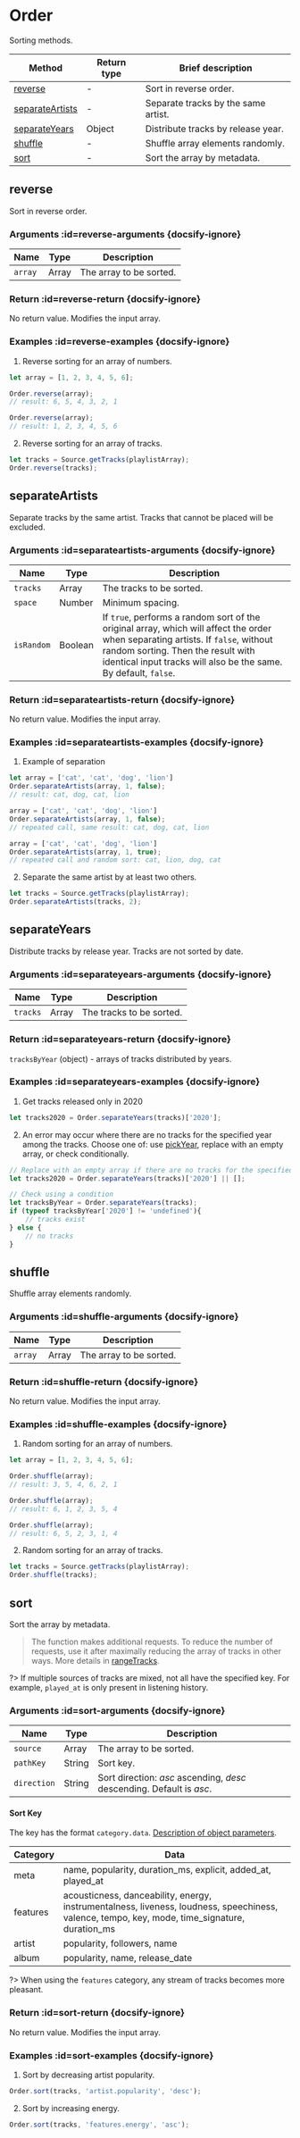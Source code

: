 # Order

Sorting methods.

| Method | Return type | Brief description |
| --- | --- | --- |
| [reverse](/reference-en/order?id=reverse) | - | Sort in reverse order. |
| [separateArtists](/reference-en/order?id=separateartists) | - | Separate tracks by the same artist. |
| [separateYears](/reference-en/order?id=separateyears) | Object | Distribute tracks by release year. |
| [shuffle](/reference-en/order?id=shuffle) | - | Shuffle array elements randomly. |
| [sort](/reference-en/order?id=sort) | - | Sort the array by metadata. |

## reverse

Sort in reverse order.

### Arguments :id=reverse-arguments {docsify-ignore}

| Name | Type | Description |
| --- | --- | --- |
| `array` | Array | The array to be sorted. |

### Return :id=reverse-return {docsify-ignore}

No return value. Modifies the input array.

### Examples :id=reverse-examples {docsify-ignore}

1. Reverse sorting for an array of numbers.

```js
let array = [1, 2, 3, 4, 5, 6];

Order.reverse(array);
// result: 6, 5, 4, 3, 2, 1

Order.reverse(array);
// result: 1, 2, 3, 4, 5, 6
```

2. Reverse sorting for an array of tracks.

```js
let tracks = Source.getTracks(playlistArray);
Order.reverse(tracks);
```

## separateArtists

Separate tracks by the same artist. Tracks that cannot be placed will be excluded.

### Arguments :id=separateartists-arguments {docsify-ignore}

| Name | Type | Description |
| --- | --- | --- |
| `tracks` | Array | The tracks to be sorted. |
| `space` | Number | Minimum spacing. |
| `isRandom` | Boolean | If `true`, performs a random sort of the original array, which will affect the order when separating artists. If `false`, without random sorting. Then the result with identical input tracks will also be the same. By default, `false`. |

### Return :id=separateartists-return {docsify-ignore}

No return value. Modifies the input array.

### Examples :id=separateartists-examples {docsify-ignore}

1. Example of separation

```js
let array = ['cat', 'cat', 'dog', 'lion']
Order.separateArtists(array, 1, false);
// result: cat, dog, cat, lion

array = ['cat', 'cat', 'dog', 'lion']
Order.separateArtists(array, 1, false);
// repeated call, same result: cat, dog, cat, lion

array = ['cat', 'cat', 'dog', 'lion']
Order.separateArtists(array, 1, true);
// repeated call and random sort: cat, lion, dog, cat
```

2. Separate the same artist by at least two others.

```js
let tracks = Source.getTracks(playlistArray);
Order.separateArtists(tracks, 2);
```

## separateYears

Distribute tracks by release year. Tracks are not sorted by date.

### Arguments :id=separateyears-arguments {docsify-ignore}

| Name | Type | Description |
| --- | --- | --- |
| `tracks` | Array | The tracks to be sorted. |

### Return :id=separateyears-return {docsify-ignore}

`tracksByYear` (object) - arrays of tracks distributed by years.

### Examples :id=separateyears-examples {docsify-ignore}

1. Get tracks released only in 2020

```js
let tracks2020 = Order.separateYears(tracks)['2020'];
```

2. An error may occur where there are no tracks for the specified year among the tracks. Choose one of: use [pickYear](/reference-en/selector?id=pickyear), replace with an empty array, or check conditionally.

```js
// Replace with an empty array if there are no tracks for the specified year
let tracks2020 = Order.separateYears(tracks)['2020'] || [];

// Check using a condition
let tracksByYear = Order.separateYears(tracks);
if (typeof tracksByYear['2020'] != 'undefined'){
    // tracks exist
} else {
    // no tracks
}
```

## shuffle

Shuffle array elements randomly.

### Arguments :id=shuffle-arguments {docsify-ignore}

| Name | Type | Description |
| --- | --- | --- |
| `array` | Array | The array to be sorted. |

### Return :id=shuffle-return {docsify-ignore}

No return value. Modifies the input array.

### Examples :id=shuffle-examples {docsify-ignore}

1. Random sorting for an array of numbers.

```js
let array = [1, 2, 3, 4, 5, 6];

Order.shuffle(array);
// result: 3, 5, 4, 6, 2, 1

Order.shuffle(array);
// result: 6, 1, 2, 3, 5, 4

Order.shuffle(array);
// result: 6, 5, 2, 3, 1, 4
```

2. Random sorting for an array of tracks.

```js
let tracks = Source.getTracks(playlistArray);
Order.shuffle(tracks);
```

## sort

Sort the array by metadata.

> The function makes additional requests. To reduce the number of requests, use it after maximally reducing the array of tracks in other ways. More details in [rangeTracks](/reference-en/filter?id=rangetracks).

?> If multiple sources of tracks are mixed, not all have the specified key. For example, `played_at` is only present in listening history.

### Arguments :id=sort-arguments {docsify-ignore}

| Name | Type | Description |
| --- | --- | --- |
| `source` | Array | The array to be sorted. |
| `pathKey` | String | Sort key. |
| `direction` | String | Sort direction: _asc_ ascending, _desc_ descending. Default is _asc_. |

#### Sort Key

The key has the format `category.data`. [Description of object parameters](/reference-en/desc?id=Описание-параметров-объектов).

| Category | Data |
| --- | --- |
| meta | name, popularity, duration\_ms, explicit, added\_at, played\_at |
| features | acousticness, danceability, energy, instrumentalness, liveness, loudness, speechiness, valence, tempo, key, mode, time\_signature, duration\_ms |
| artist | popularity, followers, name |
| album | popularity, name, release\_date |

?> When using the `features` category, any stream of tracks becomes more pleasant.

### Return :id=sort-return {docsify-ignore}

No return value. Modifies the input array.

### Examples :id=sort-examples {docsify-ignore}

1. Sort by decreasing artist popularity.

```js
Order.sort(tracks, 'artist.popularity', 'desc');
```

2. Sort by increasing energy.

```js
Order.sort(tracks, 'features.energy', 'asc');
```
